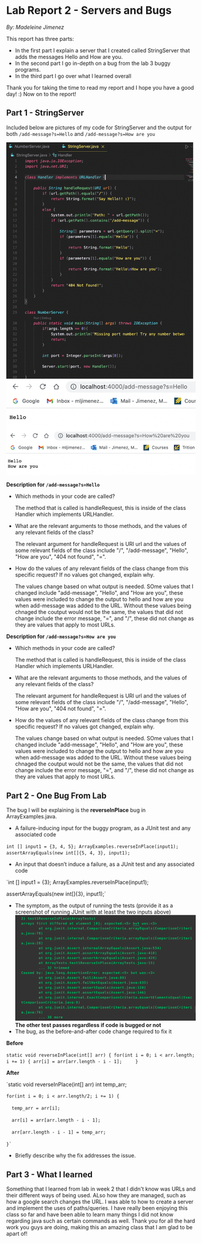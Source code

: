 # Lab Report 2 - Servers and Bugs
*By: Madeleine Jimenez*

This report has three parts:
* In the first part I explain a server that I created called StringServer that adds the messages Hello and How are you. 
* In the second part I go in-depth on a bug from the lab 3 buggy programs.
* In the third part I go over what I learned overall

Thank you for taking the time to read my report and I hope you have a good day! :)
Now on to the report!

## Part 1 - StringServer

Included below are pictures of my code for StringServer and the output for both `/add-message?s=Hello` and `/add-message?s=How are you`

![Image](Code_for_helo.png)
![Image](hello_howareyou_pic.png)

**Description for `/add-message?s=Hello`**
* Which methods in your code are called?

    The method that is called is handleRequest, this is inside of the class Handler which implements URLHandler.
    
* What are the relevant arguments to those methods, and the values of any relevant fields of the class?

    The relevant argument for handleRequest is URI url and the values of some relevant fields of the class include "/", "/add-message", "Hello", "How are you", "404       not found", "=".
    
* How do the values of any relevant fields of the class change from this specific request? If no values got changed, explain why.

    The values change based on what output is needed. SOme values that I changed include "add-message", "Hello", and "How are you", these values were included to           change the output to hello and how are you when add-message was added to the URL. Without these values being chnaged the coutput would not be the same, the values     that did not change include the error message, "=", and "/", these did not change as they are values that apply to most URLs. 

**Description for `/add-message?s=How are you`**
* Which methods in your code are called?

    The method that is called is handleRequest, this is inside of the class Handler which implements URLHandler.
    
* What are the relevant arguments to those methods, and the values of any relevant fields of the class?

    The relevant argument for handleRequest is URI url and the values of some relevant fields of the class include "/", "/add-message", "Hello", "How are you", "404       not found", "=".
    
* How do the values of any relevant fields of the class change from this specific request? If no values got changed, explain why.

    The values change based on what output is needed. SOme values that I changed include "add-message", "Hello", and "How are you", these values were included to           change the output to hello and how are you when add-message was added to the URL. Without these values being chnaged the coutput would not be the same, the values     that did not change include the error message, "=", and "/", these did not change as they are values that apply to most URLs. 

## Part 2 - One Bug From Lab

The bug I will be explaining is the **reverseInPlace** bug in ArrayExamples.java.

* A failure-inducing input for the buggy program, as a JUnit test and any associated code 

`int [] input1 = {3, 4, 5};
ArrayExamples.reverseInPlace(input1);
assertArrayEquals(new int[]{5, 4, 3}, input1);`

* An input that doesn’t induce a failure, as a JUnit test and any associated code 

`int [] input1 = {3};
ArrayExamples.reverseInPlace(input1);

assertArrayEquals(new int[]{3}, input1);`

* The symptom, as the output of running the tests (provide it as a screenshot of running JUnit with at least the two inputs above)
![Image](output_screenshot.png)
**The other test passes regardless if code is bugged or not**
* The bug, as the before-and-after code change required to fix it 
 
**Before**

`static void reverseInPlace(int[] arr) {
    for(int i = 0; i < arr.length; i += 1) {
      arr[i] = arr[arr.length - i - 1];    
    }`
    
**After**

`static void reverseInPlace(int[] arr) 
    int temp_arr;
    
    for(int i = 0; i < arr.length/2; i += 1) {
    
      temp_arr = arr[i];
      
      arr[i] = arr[arr.length - i - 1];
      
      arr[arr.length - i - 1] = temp_arr;
      
    }`

* Briefly describe why the fix addresses the issue.


## Part 3 - What I learned 

Something that I learned from lab in week 2 that I didn't know was URLs and their different ways of being used. ALso how they are managed, such as how a google search changes the URL. I was able to how to create a server and implement the uses of paths/queries. I have really been enjoying this class so far and have been able to learn many things I did not know regarding java such as certain commands as well. Thank you for all the hard work you guys are doing, making this an amazing class that I am glad to be apart of!


